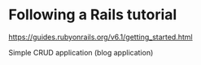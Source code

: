 # Following a Rails tutorial

https://guides.rubyonrails.org/v6.1/getting_started.html


Simple CRUD application (blog application)
